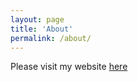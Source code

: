 ```yaml
---
layout: page
title: 'About'
permalink: /about/
---
```


<!-- <style>
td, th {
   border: none!important;
}
</style>

![mypic]({{site.baseurl}}/assets/my_pic.jpg){: width="125" }
# Hi, I am Mohammad!

> I'm a goal-oriented, self-motivated deep learning researcher working at the intersection of machine learning, computer vision, and medical image analysis. My ultimate goal in research is to imitate human intelligence and create intelligent algorithms to deal with real-world problems.

Click [here](https://drive.google.com/file/d/1v38F6khArn2kxDtA9_rWbPX3WzQezmkw/view?usp=sharing) to download my CV.
>


## Contact

I am always willing to collaborate on research projects. Please send me an email with your CV if you are interested in machine learning, computer vision, or medical image processing.

Email: m.dehghan9975@gmail.com



## Selected Publications

| ![my_pic]({{site.baseurl}}/assets/publications/MRI-missing-modality/taxonomy.png){: width="1000" } |Medical Image Segmentation on MRI Images with Missing Modalities: A review. *Medical Image Analysis, 2022. (Submitted)* <br />  Reza Azad, Nika Khosravi, **Mohammad Dehghanmanshadi**, Julien Cohen-Adad , and Dorit Merhof <br /> [[arXiv][missing-modality]] |
| ![my_pic]({{site.baseurl}}/assets/publications/motor-imagery/flowchart.png){: width="1000" } |Improving classification of multi class motor imagery by statistical feature selection. *In 20th Iranian Student Conference on Electrical Engineering, 2021.* <br /> **Mohammad Dehghanmanshadi** and Abdollah Amirkhani <br /> [[Code][motor-imagery]] | 


<!-- | <img src="/assets/publications/testability/img_1.png" width="50%"> |Testability measure of machine learning algorithms for autonomous vehicle applications: a review. *In Proceedings of the 12th International Conference on Internal Combustion Engines and Oil, 2021.* <br /> **Mohammad Dehghanmanshadi**, Morteza Mollajafari and Mohammadhasan Shojaiefard <br /> |
| <img src="/assets/publications/EVs/img_2.png" width="50%"> |Coordinated charging and discharging of electric vehicles. *In  The First Conference on Automotive Industries Recent Advances and Future Trends, 2020.* <br /> **Mohammad Dehghanmanshadi**, Mohammadhasan Shojaiefard, and Abdollah Amirkhani, Farahnaz Qalasimod | -->





<!-- [missing-modality]:https://arxiv.org/pdf/2203.06217.pdf -->

<!-- [motor-imagery]:https://github.com/MohammadDehghan/Improving-Classification-of-Multi-class-Motor-Imagery-by-Statistical-Feature-Selection --> 


Please visit my website [here](https://sites.google.com/view/mohammad-dehghan/about)